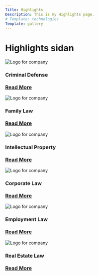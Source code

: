 ```yaml
---
Title: Highlights
Description: This is my Highlights page.
# Template: technologies
Template: gallery
---
```


# Highlights sidan

<div class="gallery">
    <div class=" soft-borders  three-d part">
        <div class="part">
                <img src="%base_url%/assets/img/work.jpg" class="" alt="Logo for company">
        </div>
        <div class="part">
            <h3> Criminal Defense
             <br>
            <br>
                 <a href="%base_url%?highlights/items/criminal" class="read-more">Read More</a>
            </h3>
        </div>
    </div>
    <div class="soft-borders three-d part">
        <div class=" part">
                <img src="%base_url%/assets/img/law1.jpg" class="" alt="Logo for company">
        </div>
        <div class="part">
            <h3> Family Law
            <br>
            <br>
                 <a href="%base_url%?highlights/items/family" class="read-more">Read More</a>
            </h3>
        </div>
    </div>
    <div class="soft-borders   three-d part">
        <div class=" part">
                <img src="%base_url%/assets/img/law2.jpg" class="" alt="Logo for company">
        </div>
        <div class="part">
            <h3> Intellectual Property
            <br>
            <br>
                 <a href="%base_url%?highlights/items/intelect" class="read-more">Read More</a>
            </h3>
        </div>
    </div>
    <div class=" soft-borders three-d part">
        <div class=" part">
                <img src="%base_url%/assets/img/law3.jpg" class="" alt="Logo for company">
        </div>
        <div class="part">
            <h3> Corporate Law
            <br>
            <br>
                 <a href="%base_url%?highlights/items/corporate" class="read-more">Read More</a>
            </h3>
        </div>
    </div>
    <div class=" soft-borders three-d part">
        <div class=" part">
                <img src="%base_url%/assets/img/law4.jpg" class="" alt="Logo for company">
        </div>
        <div class="part">
            <h3> Employment Law
            <br>
            <br>
                 <a href="%base_url%?highlights/items/employ" class="read-more">Read More</a>
            </h3>
        </div>
    </div>
    <div class=" soft-borders three-d part">
        <div class=" part">
                <img src="%base_url%/assets/img/work2.jpg" class="" alt="Logo for company">
        </div>
        <div class="part">
            <h3> Real Estate Law
                        <br>
            <br>
                 <a href="%base_url%?highlights/items/real" class="read-more">Read More</a>
            </h3>
        </div>
    </div>

</div>
<br>
<br>
<!-- <div class="box-a wide-a">
    SESSION-knappar
    <a href="?action=session_destroy">Destroy Session</a>
    <a href="?action=theme">Swap theme</a>
</div> -->

